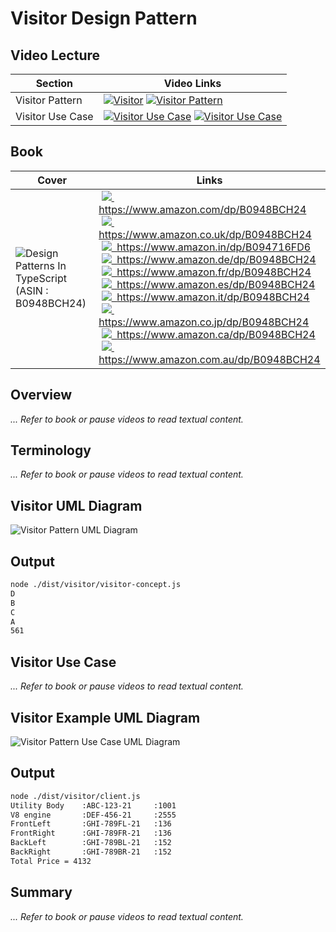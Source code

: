 # Visitor Design Pattern

## Video Lecture

| Section          | Video Links                                                                                                                                                                                                                                                                                                                          |
| ---------------- | ------------------------------------------------------------------------------------------------------------------------------------------------------------------------------------------------------------------------------------------------------------------------------------------------------------------------------------ |
| Visitor Pattern  | <a class="udemyVideoLink" href="https://www.udemy.com/course/design-patterns-typescript/learn/lecture/27133776/?referralCode=6384C079FB0A503DB9D9" target="_blank" title="Visitor"><img src="../img/udemy_btn_sm.gif" alt="Visitor"/></a>&nbsp;<a id="ytVideoLink" href="https://www.youtube.com/watch?v=bQDm8jks5NA&list=PLKWUX7aMnlELvv8bXquIgxXYyHH5SFlaP" target="_blank" title="Visitor Pattern"><img src="../img/yt_btn_sm.gif" alt="Visitor Pattern"/></a> |
| Visitor Use Case | <a class="udemyVideoLink" href="https://www.udemy.com/course/design-patterns-typescript/learn/lecture/27133780/?referralCode=6384C079FB0A503DB9D9" target="_blank" title="Visitor Use Case"><img src="../img/udemy_btn_sm.gif" alt="Visitor Use Case"/></a>&nbsp;<a id="ytVideoLink" href="https://www.youtube.com/watch?v=a0Rxe-dla_I&list=PLKWUX7aMnlELvv8bXquIgxXYyHH5SFlaP" target="_blank" title="Visitor Use Case"><img src="../img/yt_btn_sm.gif" alt="Visitor Use Case"/></a> |

## Book 

Cover | Links
-|-
![Design Patterns In TypeScript (ASIN : B0948BCH24)](../img/dp_typescript_125.jpg) | &nbsp;<a href="https://www.amazon.com/dp/B0948BCH24"><img src="../img/flag_us.gif">&nbsp; https://www.amazon.com/dp/B0948BCH24</a><br/>&nbsp;<a href="https://www.amazon.co.uk/dp/B0948BCH24"><img src="../img/flag_uk.gif">&nbsp; https://www.amazon.co.uk/dp/B0948BCH24</a><br/>&nbsp;<a href="https://www.amazon.in/dp/B094716FD6"><img src="../img/flag_in.gif">&nbsp; https://www.amazon.in/dp/B094716FD6</a><br/>&nbsp;<a href="https://www.amazon.de/dp/B0948BCH24"><img src="../img/flag_de.gif">&nbsp; https://www.amazon.de/dp/B0948BCH24</a><br/>&nbsp;<a href="https://www.amazon.fr/dp/B0948BCH24"><img src="../img/flag_fr.gif">&nbsp; https://www.amazon.fr/dp/B0948BCH24</a><br/>&nbsp;<a href="https://www.amazon.es/dp/B0948BCH24"><img src="../img/flag_es.gif">&nbsp; https://www.amazon.es/dp/B0948BCH24</a><br/>&nbsp;<a href="https://www.amazon.it/dp/B0948BCH24"><img src="../img/flag_it.gif">&nbsp; https://www.amazon.it/dp/B0948BCH24</a><br/>&nbsp;<a href="https://www.amazon.co.jp/dp/B0948BCH24"><img src="../img/flag_jp.gif">&nbsp; https://www.amazon.co.jp/dp/B0948BCH24</a><br/>&nbsp;<a href="https://www.amazon.ca/dp/B0948BCH24"><img src="../img/flag_ca.gif">&nbsp; https://www.amazon.ca/dp/B0948BCH24</a><br/>&nbsp;<a href="https://www.amazon.com.au/dp/B0948BCH24"><img src="../img/flag_au.gif">&nbsp; https://www.amazon.com.au/dp/B0948BCH24</a>

## Overview

_... Refer to book or pause videos to read textual content._

## Terminology

_... Refer to book or pause videos to read textual content._

## Visitor UML Diagram

![Visitor Pattern UML Diagram](../img/visitor_concept.svg)

## Output

```bash
node ./dist/visitor/visitor-concept.js
D
B
C
A
561
```

## Visitor Use Case

_... Refer to book or pause videos to read textual content._

## Visitor Example UML Diagram

![Visitor Pattern Use Case UML Diagram](../img/visitor_example.svg)

## Output

```bash
node ./dist/visitor/client.js
Utility Body    :ABC-123-21     :1001
V8 engine       :DEF-456-21     :2555
FrontLeft       :GHI-789FL-21   :136
FrontRight      :GHI-789FR-21   :136
BackLeft        :GHI-789BL-21   :152
BackRight       :GHI-789BR-21   :152
Total Price = 4132
```

## Summary

_... Refer to book or pause videos to read textual content._
